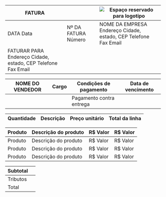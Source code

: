 | FATURA                                                       |                     | ![Espaço reservado para logotipo](media/f54a25d06fe3305cd3372cd8d72ab872.png) |
|--------------------------------------------------------------|---------------------|-------------------------------------------------------------------------------|
| DATA Data                                                    | Nº DA FATURA Número | NOME DA EMPRESA Endereço Cidade, estado, CEP Telefone Fax Email               |
| FATURAR PARA Endereço Cidade, estado, CEP Telefone Fax Email |                     |                                                                               |

| NOME DO VENDEDOR | Cargo | Condições de pagamento   | Data de vencimento |
|------------------|-------|--------------------------|--------------------|
|                  |       | Pagamento contra entrega |                    |

| Quantidade | Descrição | Preço unitário | Total da linha |
|------------|-----------|----------------|----------------|

| Produto | Descrição do produto | R\$ Valor | R\$ Valor |
|---------|----------------------|-----------|-----------|
| Produto | Descrição do produto | R\$ Valor | R\$ Valor |
| Produto | Descrição do produto | R\$ Valor | R\$ Valor |
| Produto | Descrição do produto | R\$ Valor | R\$ Valor |

| Subtotal |   |
|----------|---|
| Tributos |   |
| Total    |   |
